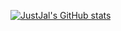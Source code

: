[![JustJal's GitHub stats](https://github-readme-stats.vercel.app/api?username=JustJal&show_icons=true&theme=synthwave)](https://github.com/anuraghazra/github-readme-stats)

